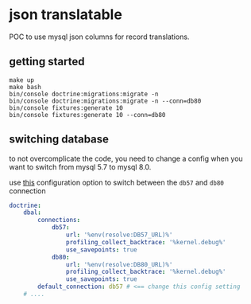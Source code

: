 # json translatable

POC to use mysql json columns for record translations.

## getting started

```console
make up
make bash
bin/console doctrine:migrations:migrate -n
bin/console doctrine:migrations:migrate -n --conn=db80
bin/console fixtures:generate 10
bin/console fixtures:generate 10 --conn=db80
```

## switching database

to not overcomplicate the code, you need to change a config when you want to switch from mysql 5.7 to mysql 8.0.

use [this](https://github.com/wickedOne/json-translatable/blob/master/config/packages/doctrine.yaml#L12) configuration 
option to switch between the `db57` and `db80` connection

```yaml
doctrine:
    dbal:
        connections:
            db57:
                url: '%env(resolve:DB57_URL)%'
                profiling_collect_backtrace: '%kernel.debug%'
                use_savepoints: true
            db80:
                url: '%env(resolve:DB80_URL)%'
                profiling_collect_backtrace: '%kernel.debug%'
                use_savepoints: true
        default_connection: db57 # <== change this config setting
    # ....
```
